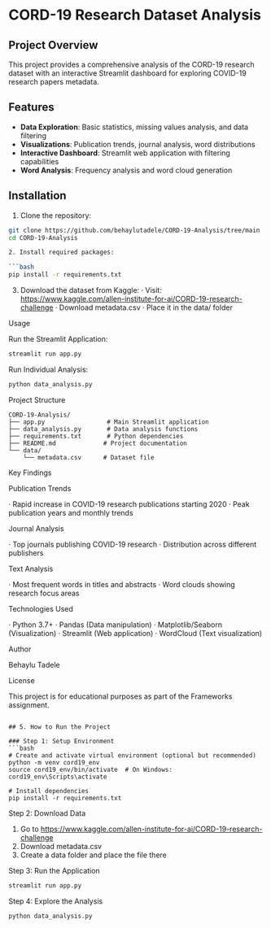 # CORD-19 Research Dataset Analysis

## Project Overview
This project provides a comprehensive analysis of the CORD-19 research dataset with an interactive Streamlit dashboard for exploring COVID-19 research papers metadata.
## Features
- **Data Exploration**: Basic statistics, missing values analysis, and data filtering
- **Visualizations**: Publication trends, journal analysis, word distributions
- **Interactive Dashboard**: Streamlit web application with filtering capabilities
- **Word Analysis**: Frequency analysis and word cloud generation

## Installation

1. Clone the repository:
```bash
git clone https://github.com/behaylutadele/CORD-19-Analysis/tree/main
cd CORD-19-Analysis

2. Install required packages:

```bash
pip install -r requirements.txt
```

3. Download the dataset from Kaggle:
   · Visit: https://www.kaggle.com/allen-institute-for-ai/CORD-19-research-challenge
   · Download metadata.csv
   · Place it in the data/ folder

Usage

Run the Streamlit Application:

```bash
streamlit run app.py
```

Run Individual Analysis:

```bash
python data_analysis.py
```

Project Structure

```
CORD-19-Analysis/
├── app.py                 # Main Streamlit application
├── data_analysis.py       # Data analysis functions
├── requirements.txt       # Python dependencies
├── README.md             # Project documentation
└── data/
    └── metadata.csv      # Dataset file
```

Key Findings

Publication Trends

· Rapid increase in COVID-19 research publications starting 2020
· Peak publication years and monthly trends

Journal Analysis

· Top journals publishing COVID-19 research
· Distribution across different publishers

Text Analysis

· Most frequent words in titles and abstracts
· Word clouds showing research focus areas

Technologies Used

· Python 3.7+
· Pandas (Data manipulation)
· Matplotlib/Seaborn (Visualization)
· Streamlit (Web application)
· WordCloud (Text visualization)

Author

Behaylu Tadele

License

This project is for educational purposes as part of the Frameworks assignment.

```

## 5. How to Run the Project

### Step 1: Setup Environment
```bash
# Create and activate virtual environment (optional but recommended)
python -m venv cord19_env
source cord19_env/bin/activate  # On Windows: cord19_env\Scripts\activate

# Install dependencies
pip install -r requirements.txt
```

Step 2: Download Data

1. Go to https://www.kaggle.com/allen-institute-for-ai/CORD-19-research-challenge
2. Download metadata.csv
3. Create a data folder and place the file there

Step 3: Run the Application

```bash
streamlit run app.py
```

Step 4: Explore the Analysis

```bash
python data_analysis.py
```

